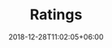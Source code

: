 ---
title: "Ratings"
date: 2018-12-28T11:02:05+06:00
icon: "ti-split-v"
description: "Points scored and allowed per 100 possessions."
type : "pages"
weight: 3
---
